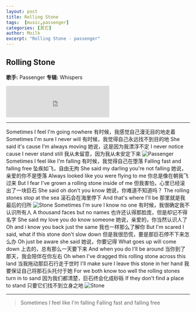 ```yaml
---
layout: post
title: Rolling Stone
tags:  [music,passenger]
categories: [其它]
author: Moilk
excerpt: "Rolling Stone - passenger"
---
```

## Rolling Stone 
**歌手:** Passenger    **专辑:** Whispers
<iframe frameborder="no" border="0" marginwidth="0" marginheight="0" width=283 height=86 src="http://music.163.com/outchain/player?type=2&id=28613253&auto=1&height=66"></iframe>

*****************************
Sometimes I feel I'm going nowhere
有时候，我感觉自己漫无目的地走着
Sometimes I'm sure I never will
有时候，我觉得自己永远找不到目的地
She said it's cause I'm always moving
她说，这是因为我漂浮不定
I never notice cause I never stand still
我从未留意，因为我从未安定下来
![Passenger](http://duras.wang/Blog/assets/images/Passenger.jpg)
Sometimes I feel like I'm falling
有时候，我觉得自己在堕落
Falling fast and falling free
坠疾如飞，自由无拘
She said my darling you're not falling
她说，亲爱的你不是堕落
Always looked like you were flying to me
你总是像在朝我飞过来
But I fear I've grown a rolling stone inside of me
但我害怕，心里已经滚出了一块巨石
She said oh don't you know
她说，你难道不知道吗？
The rolling stones stop at the sea
滚石会在海里停下
And that's where I'll be
那里就是我最后的归所
![Stone](http://duras.wang/Blog/assets/images/stone.jpg)
Sometimes I'm sure I know no one
有时候，我很确定我不认识所有人
A thousand faces but no names
也许还认得那脸庞，但是却记不得名字
She said my love you do know someone
她说，亲爱的，你当然认识人了
Oh and i know you back just the same
我也一样那么了解你
But I'm scared I said, what if this stone don't slow down
但是我很恐慌，要是那巨石停不下来怎么办
Oh just be aware she said
她说，你要记得
What goes up will come down
上去的，总有那么一天要下来
And when you do I'll be around
当你到了那天，我会陪伴在你左右
Oh when I've dragged this rolling stone across this land
当我拖动那巨石行走于世时
I'll make sure I leave this stone in her hand
我要保证自己将那石头托付于她
For we both know too well the rolling stones turn in to sand
因为我们都清楚，巨石终会化成砂砾
If they don't find a place to stand
只要它们找不到立身之地
![Stone](http://duras.wang/Blog/assets/images/tramp.jpg)

******************************************

> Sometimes I feel like I'm falling
Falling fast and falling free
